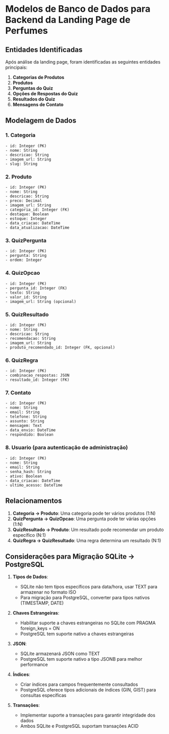 # Modelos de Banco de Dados para Backend da Landing Page de Perfumes

## Entidades Identificadas

Após análise da landing page, foram identificadas as seguintes entidades principais:

1. **Categorias de Produtos**
2. **Produtos**
3. **Perguntas do Quiz**
4. **Opções de Respostas do Quiz**
5. **Resultados do Quiz**
6. **Mensagens de Contato**

## Modelagem de Dados

### 1. Categoria
```
- id: Integer (PK)
- nome: String
- descricao: String
- imagem_url: String
- slug: String
```

### 2. Produto
```
- id: Integer (PK)
- nome: String
- descricao: String
- preco: Decimal
- imagem_url: String
- categoria_id: Integer (FK)
- destaque: Boolean
- estoque: Integer
- data_criacao: DateTime
- data_atualizacao: DateTime
```

### 3. QuizPergunta
```
- id: Integer (PK)
- pergunta: String
- ordem: Integer
```

### 4. QuizOpcao
```
- id: Integer (PK)
- pergunta_id: Integer (FK)
- texto: String
- valor_id: String
- imagem_url: String (opcional)
```

### 5. QuizResultado
```
- id: Integer (PK)
- nome: String
- descricao: String
- recomendacao: String
- imagem_url: String
- produto_recomendado_id: Integer (FK, opcional)
```

### 6. QuizRegra
```
- id: Integer (PK)
- combinacao_respostas: JSON
- resultado_id: Integer (FK)
```

### 7. Contato
```
- id: Integer (PK)
- nome: String
- email: String
- telefone: String
- assunto: String
- mensagem: Text
- data_envio: DateTime
- respondido: Boolean
```

### 8. Usuario (para autenticação de administração)
```
- id: Integer (PK)
- nome: String
- email: String
- senha_hash: String
- ativo: Boolean
- data_criacao: DateTime
- ultimo_acesso: DateTime
```

## Relacionamentos

1. **Categoria -> Produto**: Uma categoria pode ter vários produtos (1:N)
2. **QuizPergunta -> QuizOpcao**: Uma pergunta pode ter várias opções (1:N)
3. **QuizResultado -> Produto**: Um resultado pode recomendar um produto específico (N:1)
4. **QuizRegra -> QuizResultado**: Uma regra determina um resultado (N:1)

## Considerações para Migração SQLite -> PostgreSQL

1. **Tipos de Dados**:
   - SQLite não tem tipos específicos para data/hora, usar TEXT para armazenar no formato ISO
   - Para migração para PostgreSQL, converter para tipos nativos (TIMESTAMP, DATE)

2. **Chaves Estrangeiras**:
   - Habilitar suporte a chaves estrangeiras no SQLite com PRAGMA foreign_keys = ON
   - PostgreSQL tem suporte nativo a chaves estrangeiras

3. **JSON**:
   - SQLite armazenará JSON como TEXT
   - PostgreSQL tem suporte nativo a tipo JSONB para melhor performance

4. **Índices**:
   - Criar índices para campos frequentemente consultados
   - PostgreSQL oferece tipos adicionais de índices (GIN, GIST) para consultas específicas

5. **Transações**:
   - Implementar suporte a transações para garantir integridade dos dados
   - Ambos SQLite e PostgreSQL suportam transações ACID
